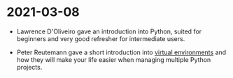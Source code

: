 # 2021-03-08

* Lawrence D'Oliveiro gave an introduction into Python, suited for beginners
  and very good refresher for intermediate users.

* Peter Reutemann gave a short introduction into [virtual environments](virtual_envs) 
  and how they will make your life easier when managing multiple Python projects.

